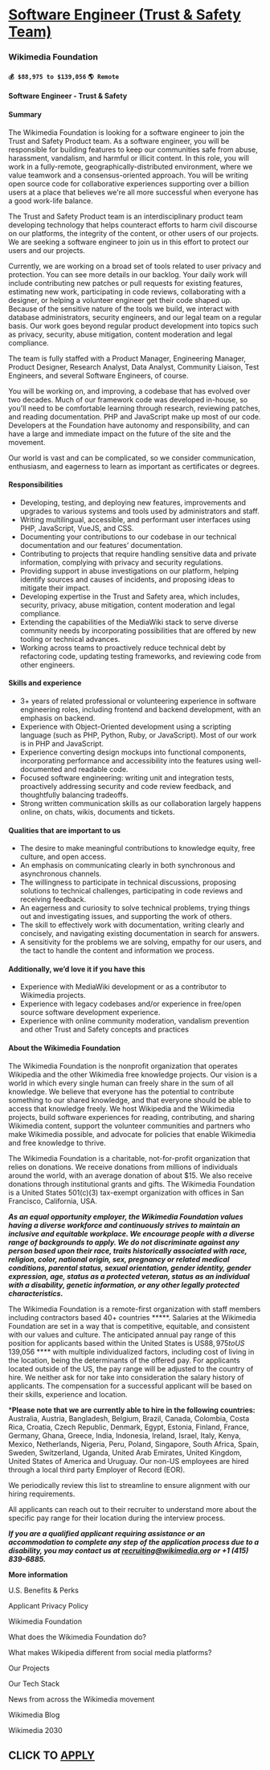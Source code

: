 # [Software Engineer (Trust & Safety Team)](https://www.remotewlb.com/apply/software-engineer-trust-safety-team)  
### Wikimedia Foundation  
#### `💰 $88,975 to $139,056` `🌎 Remote`  

**Software Engineer - Trust & Safety**

#### Summary

The Wikimedia Foundation is looking for a software engineer to join the Trust and Safety Product team. As a software engineer, you will be responsible for building features to keep our communities safe from abuse, harassment, vandalism, and harmful or illicit content. In this role, you will work in a fully-remote, geographically-distributed environment, where we value teamwork and a consensus-oriented approach. You will be writing open source code for collaborative experiences supporting over a billion users at a place that believes we're all more successful when everyone has a good work-life balance.

The Trust and Safety Product team is an interdisciplinary product team developing technology that helps counteract efforts to harm civil discourse on our platforms, the integrity of the content, or other users of our projects. We are seeking a software engineer to join us in this effort to protect our users and our projects.

Currently, we are working on a broad set of tools related to user privacy and protection. You can see more details in our backlog. Your daily work will include contributing new patches or pull requests for existing features, estimating new work, participating in code reviews, collaborating with a designer, or helping a volunteer engineer get their code shaped up. Because of the sensitive nature of the tools we build, we interact with database administrators, security engineers, and our legal team on a regular basis. Our work goes beyond regular product development into topics such as privacy, security, abuse mitigation, content moderation and legal compliance.

The team is fully staffed with a Product Manager, Engineering Manager, Product Designer, Research Analyst, Data Analyst, Community Liaison, Test Engineers, and several Software Engineers, of course.

You will be working on, and improving, a codebase that has evolved over two decades. Much of our framework code was developed in-house, so you'll need to be comfortable learning through research, reviewing patches, and reading documentation. PHP and JavaScript make up most of our code. Developers at the Foundation have autonomy and responsibility, and can have a large and immediate impact on the future of the site and the movement.

Our world is vast and can be complicated, so we consider communication, enthusiasm, and eagerness to learn as important as certificates or degrees.

#### Responsibilities

  * Developing, testing, and deploying new features, improvements and upgrades to various systems and tools used by administrators and staff.
  * Writing multilingual, accessible, and performant user interfaces using PHP, JavaScript, VueJS, and CSS.
  * Documenting your contributions to our codebase in our technical documentation and our features’ documentation.
  * Contributing to projects that require handling sensitive data and private information, complying with privacy and security regulations.
  * Providing support in abuse investigations on our platform, helping identify sources and causes of incidents, and proposing ideas to mitigate their impact.
  * Developing expertise in the Trust and Safety area, which includes, security, privacy, abuse mitigation, content moderation and legal compliance.
  * Extending the capabilities of the MediaWiki stack to serve diverse community needs by incorporating possibilities that are offered by new tooling or technical advances.
  * Working across teams to proactively reduce technical debt by refactoring code, updating testing frameworks, and reviewing code from other engineers.

#### Skills and experience

  * 3+ years of related professional or volunteering experience in software engineering roles, including frontend and backend development, with an emphasis on backend.
  * Experience with Object-Oriented development using a scripting language (such as PHP, Python, Ruby, or JavaScript). Most of our work is in PHP and JavaScript.
  * Experience converting design mockups into functional components, incorporating performance and accessibility into the features using well-documented and readable code.
  * Focused software engineering: writing unit and integration tests, proactively addressing security and code review feedback, and thoughtfully balancing tradeoffs.
  * Strong written communication skills as our collaboration largely happens online, on chats, wikis, documents and tickets.

#### Qualities that are important to us

  * The desire to make meaningful contributions to knowledge equity, free culture, and open access.
  * An emphasis on communicating clearly in both synchronous and asynchronous channels.
  * The willingness to participate in technical discussions, proposing solutions to technical challenges, participating in code reviews and receiving feedback.
  * An eagerness and curiosity to solve technical problems, trying things out and investigating issues, and supporting the work of others.
  * The skill to effectively work with documentation, writing clearly and concisely, and navigating existing documentation in search for answers.
  * A sensitivity for the problems we are solving, empathy for our users, and the tact to handle the content and information we process.

#### Additionally, we’d love it if you have this

  * Experience with MediaWiki development or as a contributor to Wikimedia projects.
  * Experience with legacy codebases and/or experience in free/open source software development experience.
  * Experience with online community moderation, vandalism prevention and other Trust and Safety concepts and practices

#### About the Wikimedia Foundation

The Wikimedia Foundation is the nonprofit organization that operates Wikipedia and the other Wikimedia free knowledge projects. Our vision is a world in which every single human can freely share in the sum of all knowledge. We believe that everyone has the potential to contribute something to our shared knowledge, and that everyone should be able to access that knowledge freely. We host Wikipedia and the Wikimedia projects, build software experiences for reading, contributing, and sharing Wikimedia content, support the volunteer communities and partners who make Wikimedia possible, and advocate for policies that enable Wikimedia and free knowledge to thrive.

The Wikimedia Foundation is a charitable, not-for-profit organization that relies on donations. We receive donations from millions of individuals around the world, with an average donation of about $15. We also receive donations through institutional grants and gifts. The Wikimedia Foundation is a United States 501(c)(3) tax-exempt organization with offices in San Francisco, California, USA.

_**As an equal opportunity employer, the Wikimedia Foundation values having a diverse workforce and continuously strives to maintain an inclusive and equitable workplace. We encourage people with a diverse range of backgrounds to apply. We do not discriminate against any person based upon their race, traits historically associated with race, religion, color, national origin, sex, pregnancy or related medical conditions, parental status, sexual orientation, gender identity, gender expression, age, status as a protected veteran, status as an individual with a disability, genetic information, or any other legally protected characteristics.**_

The Wikimedia Foundation is a remote-first organization with staff members including contractors based 40+ countries *****. Salaries at the Wikimedia Foundation are set in a way that is competitive, equitable, and consistent with our values and culture. The anticipated annual pay range of this position for applicants based within the United States is US$88,975  to US$ 139,056 **** with multiple individualized factors, including cost of living in the location, being the determinants of the offered pay. For applicants located outside of the US, the pay range will be adjusted to the country of hire. We neither ask for nor take into consideration the salary history of applicants. The compensation for a successful applicant will be based on their skills, experience and location.

***Please note that we are currently able to hire in the following countries:** Australia, Austria, Bangladesh, Belgium, Brazil, Canada, Colombia, Costa Rica, Croatia, Czech Republic, Denmark, Egypt, Estonia, Finland, France, Germany, Ghana, Greece, India, Indonesia, Ireland, Israel, Italy, Kenya, Mexico, Netherlands, Nigeria, Peru, Poland, Singapore, South Africa, Spain, Sweden, Switzerland, Uganda, United Arab Emirates, United Kingdom, United States of America and Uruguay. Our non-US employees are hired through a local third party Employer of Record (EOR).

We periodically review this list to streamline to ensure alignment with our hiring requirements.

All applicants can reach out to their recruiter to understand more about the specific pay range for their location during the interview process.

_**If you are a qualified applicant requiring assistance or an accommodation to complete any step of the application process due to a disability, you may contact us at recruiting@wikimedia.org or +1 (415) 839-6885.**_

**More information**

U.S. Benefits & Perks

Applicant Privacy Policy

Wikimedia Foundation

What does the Wikimedia Foundation do?

What makes Wikipedia different from social media platforms?

Our Projects

Our Tech Stack

News from across the Wikimedia movement

Wikimedia Blog

Wikimedia 2030

  
## CLICK TO [APPLY](https://www.remotewlb.com/apply/software-engineer-trust-safety-team)

